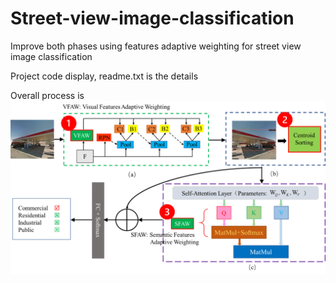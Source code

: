 # Street-view-image-classification
Improve both phases using features adaptive weighting for street view image classification



Project code display, readme.txt is the details 



Overall process is
![image](https://github.com/nuotian1096/Street-view-image-classification/blob/master/1.png)



